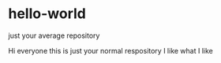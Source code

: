 # hello-world
just your average repository

Hi everyone
this is just your normal respository
I like what I like
